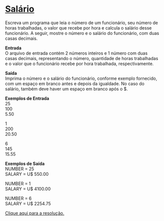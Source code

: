 # [Salário](https://judge.beecrowd.com/pt/problems/view/1008)  

Escreva um programa que leia o número de um funcionário, seu número de horas trabalhadas, o valor que recebe por hora e calcula o salário desse funcionário. A seguir, mostre o número e o salário do funcionário, com duas casas decimais.

**Entrada**  
O arquivo de entrada contém 2 números inteiros e 1 número com duas casas decimais, representando o número, quantidade de horas trabalhadas e o valor que o funcionário recebe por hora trabalhada, respectivamente.

**Saída**  
Imprima o número e o salário do funcionário, conforme exemplo fornecido, com um espaço em branco antes e depois da igualdade. No caso do salário, também deve haver um espaço em branco após o $.

**Exemplos de Entrada**  
25  
100  
5.50  

1  
200  
20.50  

6  
145  
15.55  

**Exemplos de Saída**  
NUMBER = 25  
SALARY = U$ 550.00  

NUMBER = 1  
SALARY = U$ 4100.00  

NUMBER = 6  
SALARY = U$ 2254.75  

[Clique aqui para a resolução.](beecrowd1008.c)
